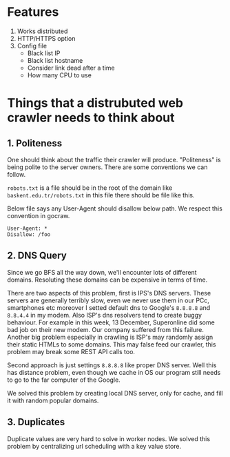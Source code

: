 # Features
1. Works distributed
2. HTTP/HTTPS option
3. Config file
    - Black list IP
    - Black list hostname
    - Consider link dead after a time
    - How many CPU to use
# Things that a distrubuted web crawler needs to think about
## 1. Politeness

One should think about the traffic their crawler will produce.
"Politeness" is being polite to the server owners. There are some conventions we can follow.

`robots.txt` is a file should be in the root of the domain like `baskent.edu.tr/robots.txt` in this file
there should be file like this.


Below file says any User-Agent should disallow below path. We respect this convention in gocraw.
```
User-Agent: *
Disallow: /foo
```

## 2. DNS Query

Since we go BFS all the way down, we'll encounter lots of different domains.
Resoluting these domains can be expensive in terms of time.

There are two aspects of this problem, first is IPS's DNS servers. These servers are generally 
terribly slow, even we never use them in our PCc, smartphones etc moreover I setted default dns to
Google's `8.8.8.8` and `8.8.4.4` in my modem. Also ISP's dns resolvers tend to create buggy behaviour.
For example in this week, 13 December, Superonline did some bad job on their new modem. Our company suffered from this failure. Another big problem especially in crawling is ISP's may randomly assign their static HTMLs to some domains.
This may false feed our crawler, this problem may break some REST API calls too.

Second approach is just settings `8.8.8.8` like proper DNS server. Well this has distance problem, even though we cache in OS our program still needs to go to the far computer of the Google.

We solved this problem by creating local DNS server, only for cache, and fill it with random popular domains.

## 3. Duplicates

Duplicate values are very hard to solve in worker nodes. We solved this problem by centralizing url scheduling with a key value store.
